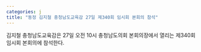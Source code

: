 ```yaml
---
categories: j
title: "동정 김지철 충청남도교육감 27일 제340회 임시회 본회의 참석"
---
```

김지철 충청남도교육감은 27일 오전 10시 충청남도의회 본회의장에서 열리는 제340회 임시회 본회의에 참석한다.